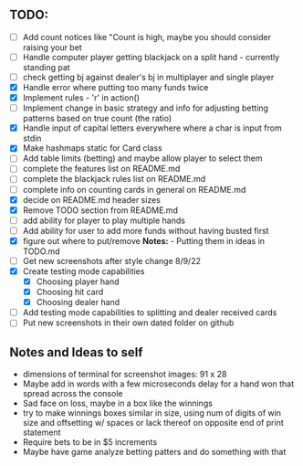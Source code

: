 ## TODO:

- [ ] Add count notices like "Count is high, maybe you should consider raising your bet
- [ ] Handle computer player getting blackjack on a split hand - currently standing pat
- [ ] check getting bj against dealer's bj in multiplayer and single player
- [x] Handle error where putting too many funds twice
- [x] Implement rules - 'r' in action()
- [ ] Implement change in basic strategy and info for adjusting betting patterns based on true count (the ratio)
- [x] Handle input of capital letters everywhere where a char is input from stdin
- [x] Make hashmaps static for Card class
- [ ] Add table limits (betting) and maybe allow player to select them
- [ ] complete the features list on README.md
- [ ] complete the blackjack rules list on README.md
- [ ] complete info on counting cards in general on README.md
- [x] decide on README.md header sizes
- [x] Remove TODO section from README.md
- [ ] add ability for player to play multiple hands
- [ ] Add ability for user to add more funds without having busted first
- [x] figure out where to put/remove **Notes:** - Putting them in ideas in TODO.md
- [ ] Get new screenshots after style change 8/9/22
- [x] Create testing mode capabilities
    - [x] Choosing player hand
    - [x] Choosing hit card
    - [x] Choosing dealer hand
- [ ] Add testing mode capabilities to splitting and dealer received cards
- [ ] Put new screenshots in their own dated folder on github 
    
## Notes and Ideas to self

- dimensions of terminal for screenshot images: 91 x 28
- Maybe add in words with a few microseconds delay for a hand won that spread across the console
- Sad face on loss, maybe in a box like the winnings
- try to make winnings boxes similar in size, using num of digits of win size and offsetting w/ spaces or lack thereof on opposite end of print statement
- Require bets to be in $5 increments
- Maybe have game analyze betting patters and do something with that